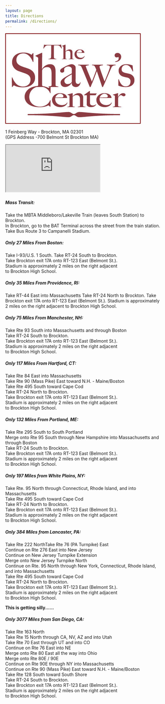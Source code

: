 ```yaml
---
layout: page
title: Directions
permalink: /directions/
---
```



![Shaw's Center Logo](/assets/the_shaws_logo.jpg)

 1 Feinberg Way  -  Brockton, MA  02301  
(GPS Address -700 Belmont St Brockton MA)

<iframe src="https://maps.google.com/maps?f=q&amp;source=s_q&amp;hl=en&amp;geocode=&amp;q=The+Shaw's+Center&amp;aq=&amp;sll=42.070379,-71.042416&amp;sspn=0.106657,0.264187&amp;ie=UTF8&amp;hq=The+Shaw's+Center&amp;hnear=&amp;t=m&amp;z=12&amp;iwloc=A&amp;output=embed"></iframe>

##### **Mass Transit:**
Take the MBTA Middleboro/Lakeville Train (leaves South Station) to Brockton.  
In Brockton, go to the BAT Terminal across the street from the train station.  
Take Bus Route 3 to Campanelli Stadium.  

##### **Only 27 Miles From Boston:**
Take I-93/U.S. 1 South. Take RT-24 South to Brockton.  
Take Brockton exit 17A onto RT-123 East (Belmont St.).  
Stadium is approximately 2 miles on the right adjacent  
to Brockton High School.

##### **Only 35 Miles From Providence, RI:**
Take RT-44 East into Massachusetts
Take RT-24 North to Brockton. 
Take Brockton exit 17A onto RT-123 East (Belmont St.). 
Stadium is approximately 2 miles on the right adjacent 
to Brockton High School.

##### **Only 75 Miles From Manchester, NH:**
Take Rte 93 South into Massachusetts and through Boston  
Take RT-24 South to Brockton.  
Take Brockton exit 17A onto RT-123 East (Belmont St.).  
Stadium is approximately 2 miles on the right adjacent  
to Brockton High School.

##### **Only 117 Miles From Hartford, CT:**
Take Rte 84 East into Massachusetts  
Take Rte 90 (Mass Pike) East toward N.H. - Maine/Boston  
Take Rte 495 South toward Cape Cod  
Take RT-24 North to Brockton.  
Take Brockton exit 17A onto RT-123 East (Belmont St.).  
Stadium is approximately 2 miles on the right adjacent  
to Brockton High School.

##### **Only 132 Miles From Portland, ME:**
Take Rte 295 South to South Portland  
Merge onto Rte 95 South through New Hampshire into Massachusetts and through Boston  
Take RT-24 South to Brockton.  
Take Brockton exit 17A onto RT-123 East (Belmont St.).  
Stadium is approximately 2 miles on the right adjacent  
to Brockton High School.

##### **Only 197 Miles from White Plains, NY:**
Take Rte. 95 North through Connecticut, Rhode Island, and into Massachusetts  
Take Rte 495 South toward Cape Cod  
Take RT-24 North to Brockton.  
Take Brockton exit 17A onto RT-123 East (Belmont St.).  
Stadium is approximately 2 miles on the right adjacent  
to Brockton High School.

##### **Only 384 Miles from Lancaster, PA:**
Take Rte 222 NorthTake Rte 76 (PA Turnpike) East  
Continue on Rte 276 East into New Jersey  
Continue on New Jersey Turnpike Extension  
Merge onto New Jersey Turnpike North  
Continue on Rte. 95 North through New York, Connecticut, Rhode Island, and into Massachusetts  
Take Rte 495 South toward Cape Cod  
Take RT-24 North to Brockton.  
Take Brockton exit 17A onto RT-123 East (Belmont St.).  
Stadium is approximately 2 miles on the right adjacent  
to Brockton High School.

 

**This is getting silly......**

 

##### **Only 3077 Miles from San Diego, CA:**
Take Rte 163 North  
Take Rte 15 North through CA, NV, AZ and into Utah  
Take Rte 70 East through UT and into CO  
Continue on Rte 76 East into NE  
Merge onto Rte 80 East all the way into Ohio  
Merge onto Rte 80E / 90E  
Continue on Rte 90E through NY into Massachusetts  
Continue on Rte 90 (Mass Pike) East toward N.H. - Maine/Boston  
Take Rte 128 South toward South Shore  
Take RT-24 South to Brockton.  
Take Brockton exit 17A onto RT-123 East (Belmont St.).  
Stadium is approximately 2 miles on the right adjacent  
to Brockton High School.